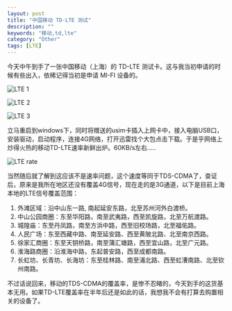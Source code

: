 ```yaml
---
layout: post
title: "中国移动 TD-LTE 测试"
description: ""
keywords: "移动,td,lte"
category: "Other"
tags: [LTE]
---
```


今天中午到手了一张中国移动（上海）的 TD-LTE 测试卡。这与我当初申请的时候有些出入，依稀记得当初是申请 MI-FI 设备的。

![LTE 1](http://cdn.09hd.com/images/2013/12/lte1.jpg)

<!-- more -->
![LTE 2](http://cdn.09hd.com/images/2013/12/lte2.jpg)

![LTE 3](http://cdn.09hd.com/images/2013/12/lte3.jpg)

立马重启到windows下，同时将赠送的usim卡插入上网卡中，接入电脑USB口，安装驱动，启动程序，连接4G网络，打开迅雷找个大包点击下载。于是乎网络上炒得火热的移动TD-LTE速率新鲜出炉。60KB/s左右.....

![LTE rate](http://cdn.09hd.com/images/2013/12/lte-rate.jpg)

当然随后就了解到这应该不是速率问题，这个速度等同于TDS-CDMA了，查证后，原来是我所在地区还没有覆盖4G信号，现在走的是3G通道，以下是目前上海本地的LTE信号覆盖范围：

1. 外滩区域：沿中山东一路, 南起延安东路，北至苏州河外白渡桥。 
2. 中山公园商圈：东至华阳路，南至武夷路，西至凯旋路，北至万航渡路。 
3. 城隍庙：东至丹凤路，南至方浜中路，西至旧校场路，北至福佑路。 
4. 人民广场：东至西藏中路、南至延安路、西至黄陂北路、北至南京西路。 
5. 徐家汇商圈：东至天钥桥路，南至蒲汇塘路，西至宜山路，北至广元路。 
6. 淮海路商圈：沿淮海中路，东起普安路，西至成都南路。 
7. 长虹坊、长青坊、长海坊：东至桂林路、南至浦北路、西至虹漕南路、北至钦州南路。

不过话说回来，移动的TDS-CDMA的覆盖率，是惨不忍睹的，今天到手的这货基本无用。如果TD-LTE覆盖率在半年后还是如此的话，我想我不会有打算去购置相关的设备了。
